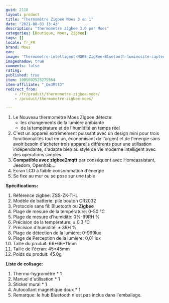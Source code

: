 ```yaml
---
guid: 2118
layout: product 
title: "Thermomètre Zigbee Moes 3 en 1"
date: "2021-08-03 13:43"
description: "thermomètre zigbee 3.0 par Moes"
categories: [Boutique, Moes, Zigbee]
tags: []
locale: fr_FR
brand: Moes
ean: 
image: 'Thermometre-intelligent-MOES-ZigBee-Bluetooth-luminosite-capteur-detection-de-temperature.jpg'
imageshadow: true
comments: false
rating:  
published: true
item: 1005002525279564
item-affiliate: "_De3MttD"
redirect_from: 
    - /fr/produit/thermometre-zigbee-moes/
    - /produit/thermometre-zigbee-moes/

---
```


1. Le Nouveau thermomètre Moes Zigbee détecte:
    - les changements de la lumière ambiante
    - de la température et de l'humidité en temps réel
2. C'est un appareil extrêmement puissant avec un design mini pour trois fonctionnalités tout en un, économisant de l'argent et de l'énergie sans avoir besoin d'acheter trois appareils différents pour une utilisation indépendante, s'adapte bien au style de vie moderne intelligent avec des opérations simples.
3. **Compatible avec zigbee2mqtt** par conséquent avec Homeassistant, Jeedom, Openhab...
4. Ecran LCD à faible consommation d'énergie
5. Se fixe au mur ou se pose sur une table

**Spécifications:**

1. Référence zigbee: ZSS-ZK-THL
2. Modèle de batterie: pile bouton CR2032
3. Protocole sans fil: Bluetooth ou **Zigbee**
4. Plage de mesure de la température: 0-50 ℃
5. Plage de mesure d'humidité: 0%-99RH %
6. Précision de la température: ± 0.3 ℃
7. Précision d'humidité: ± 3RH %
8. Plage de détection de la lumière: 0-999lux
9. Plage de Perception de la lumière: 0,01 lux
10. Taille du produit: 66\*66\*11mm
11. Taille de l'écran: 45\*45mm
12. Poids du produit: 45.0g

**Liste de colisage:**

1. Thermo-hygromètre \* 1
2. Manuel d'utilisation \* 1
3. Sticker mural \* 1
4. Autocollant magnétique doux \* 1
5. Remarque: le hub Bluetooth n'est pas inclus dans l'emballage.
